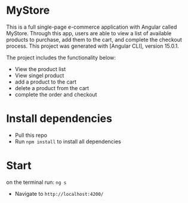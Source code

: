 # MyStore 

This is a full single-page e-commerce application with Angular called MyStore. Through this app, users are able to view a list of available products to purchase, add them to the cart, and complete the checkout process. This project was generated with [Angular CLI], version 15.0.1.

The project includes the functionality below: 
 - View the product list
 - View singel product 
 - add a product to the cart
 - delete a product from the cart 
 - complete the order and checkout


# Install dependencies
 - Pull this repo
 - Run `npm install` to install all dependencies
 
 # Start
 on the terminal run: 
  `ng s`
 - Navigate to `http://localhost:4200/`
